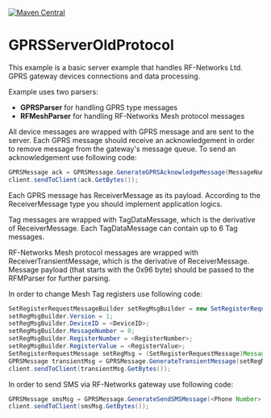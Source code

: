 [![Maven Central](https://img.shields.io/maven-central/v/org.bitbucket.rfnetwork/rfppf.svg?label=Maven%20Central)](https://search.maven.org/search?q=g:%22org.bitbucket.rfnetwork%22%20AND%20a:%22rfppf%22)

# GPRSServerOldProtocol
This example is a basic server example that handles RF-Networks Ltd. GPRS gateway devices connections and data processing.

Example uses two parsers:
- **GPRSParser** for handling GPRS type messages
- **RFMeshParser** for handling RF-Networks Mesh protocol messages

All device messages are wrapped with GPRS message and are sent to the server. Each GPRS message should receive an acknowledgement in order to remove message from the gateway's message queue.
To send an acknowledgement use following code:

```java
GPRSMessage ack = GPRSMessage.GenerateGPRSAcknowledgeMessage(MessageNumber);
client.sendToClient(ack.GetBytes());
```

Each GPRS message has ReceiverMessage as its payload. According to the ReceiverMessage type you should implement application logics.

Tag messages are wrapped with TagDataMessage, which is the derivative of ReceiverMessage. Each TagDataMessage can contain up to 6 Tag messages.

RF-Networks Mesh protocol messages are wrapped with ReceiverTransientMessage, which is the derivative of ReceiverMessage. Message payload (that starts with the 0x96 byte) should be passed to the RFMParser for further parsing.

In order to change Mesh Tag registers use following code:

```java
SetRegisterRequestMessageBuilder setRegMsgBuilder = new SetRegisterRequestMessageBuilder();
setRegMsgBuilder.Version = 1;
setRegMsgBuilder.DeviceID = <DeviceID>;
setRegMsgBuilder.MessageNumber = 0;
setRegMsgBuilder.RegisterNumber = <RegisterNumber>;
setRegMsgBuilder.RegisterValue = <RegisterValue>;
SetRegisterRequestMessage setRegMsg = (SetRegisterRequestMessage)MessageFactory.CreateMessage(SetRegisterRequestMessage.class, setRegMsgBuilder);
GPRSMessage transientMsg = GPRSMessage.GenerateTransientMessage(setRegMsgBuilder.GetBytes());
client.sendToClient(transientMsg.GetBytes());
```

In order to send SMS via RF-Networks gateway use following code:

```java
GPRSMessage smsMsg = GPRSMessage.GenerateSendSMSMessage(<Phone Number>, <Message>);
client.sendToClient(smsMsg.GetBytes());
```
